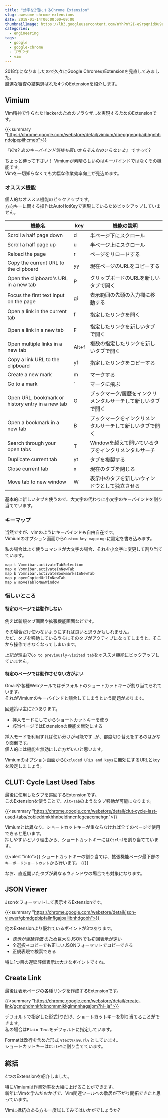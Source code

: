 ```yaml
---
title: "効率を2倍にするChrome Extension"
slug: awesome-chrome-extensions
date: 2018-01-14T00:00:00+09:00
thumbnailImage: https://lh3.googleusercontent.com/nYhPnY2I-e9rpqnid9u9aAODz4C04OycEGxqHG5vxFnA35OGmLMrrUmhM9eaHKJ7liB-=w300
categories:
  - engineering
tags:
  - google
  - google-chrome
  - ブラウザ
  - vim
---
```


2018年になりましたので久々にGoogle ChromeのExtensionを見直してみました。  
厳選な審査の結果選ばれた4つのExtensionを紹介します。

<!--more-->

<!--toc-->


Vimium
------

Vim精神で作られたHackerのためのブラウザ...を実現するためのExtensionです。

{{<summary "https://chrome.google.com/webstore/detail/vimium/dbepggeogbaibhgnhhndojpepiihcmeb">}}

*『Vim? あのキーバインド気持ち悪いからそんなのいらないよ』* ですって?

ちょっと待って下さい！ Vimiumが素晴らしいのはキーバインドではなくその機能です。  
Vimを一切知らなくても大幅な作業効率向上が見込めます。

### オススメ機能

個人的なオススメ機能のピックアップです。  
方向キーに関する操作はAutoHotKeyで実現しているためピックアップしていません。

|                      機能名                      |  key  |                          機能の説明                           |
| ------------------------------------------------ | ----- | ------------------------------------------------------------- |
| Scroll a half page down                          | d     | 半ページ下にスクロール                                        |
| Scroll a half page up                            | u     | 半ページ上にスクロール                                        |
| Reload the page                                  | r     | ページをリロードする                                          |
| Copy the current URL to the clipboard            | yy    | 現在ページのURLをコピーする                                   |
| Open the clipboard's URL in a new tab            | P     | クリップボードのURLを新しいタブで開く                         |
| Focus the first text input on the page           | gi    | 表示範囲の先頭の入力欄に移動する                              |
| Open a link in the current tab                   | f     | 指定したリンクを開く                                          |
| Open a link in a new tab                         | F     | 指定したリンクを新しいタブで開く                              |
| Open multiple links in a new tab                 | Alt+f | 複数の指定したリンクを新しいタブで開く                        |
| Copy a link URL to the clipboard                 | yf    | 指定したリンクをコピーする                                    |
| Create a new mark                                | m     | マークする                                                    |
| Go to a mark                                     | \`    | マークに飛ぶ                                                  |
| Open URL, bookmark or history entry in a new tab | O     | ブックマーク/履歴をインクリメンタルサーチして新しいタブで開く |
| Open a bookmark in a new tab                     | B     | ブックマークをインクリメンタルサーチして新しいタブで開く      |
| Search through your open tabs                    | T     | Windowを越えて開いているタブをインクリメンタルサーチ          |
| Duplicate current tab                            | yt    | タブを複製する                                                |
| Close current tab                                | x     | 現在のタブを閉じる                                            |
| Move tab to new window                           | W     | 表示中のタブを新しいウィンドウとして独立させる                |

基本的に新しいタブを使うので、大文字の代わりに小文字のキーバインドを割り当てています。

### キーマップ

当然ですが、vimのようにキーバインドも自由自在です。  
Vimiumのオプション画面から`Custom key mappings`に設定を書き込みます。

私の場合はよく使うコマンドが大文字の場合、それを小文字に変更して割り当てています。

```
map t Vomnibar.activateTabSelection
map o Vomnibar.activateInNewTab
map b Vomnibar.activateBookmarksInNewTab
map p openCopiedUrlInNewTab
map w moveTabToNewWindow
```

### 惜しいところ

#### 特定のページでは動作しない

例えば新規タブ画面や拡張機能画面などです。

その場合だけ使わないようにすれば良いと思うかもしれません。  
ただ、タブを移動しているうちにそのタブがアクティブになってしまうと、そこから操作できなくなってしまいます。

上記が理由で`Go to previously-visited tab`をオススメ機能にピックアップしていません。

#### 特定のページでは動作させない方がよい

Gmailや各種Webツールではデフォルトのショートカットキーが割り当てられています。  
それがVimiumのキーバインドと競合してしまうという問題があります。

回避策は主に2つあります。

* 挿入モードにしてからショートカットキーを使う
* 該当ページではExtensionの機能を無効にする

挿入モードを利用すれば使い分けが可能です..が、都度切り替えをするのはかなり面倒です。  
個人的には機能を無効にした方がいいと思います。

Vimiumのオプション画面から`Excluded URLs and keys`に無効にするURLとkeyを設定しましょう。


CLUT: Cycle Last Used Tabs
--------------------------

最後に使用したタブを巡回するExtensionです。  
このExtensionを使うことで、`Alt+Tab`のようなタブ移動が可能になります。

{{<summary "https://chrome.google.com/webstore/detail/clut-cycle-last-used-tabs/cobieddmkhhnbeldhncnfcgcaccmehgn">}}

Vimiumとは異なり、ショートカットキーが重ならなければ全てのページで使用できると思います。  
押しやすいという理由から、ショートカットキーには`Ctrl+J`を割り当てています。

{{<alert "info">}}
ショートカットキーの割り当ては、拡張機能ページ最下部の`キーボードショートカット`から行います。
{{</alert>}}

なお、直近開いたタブが異なるウィンドウの場合でも対象になります。


JSON Viewer
-----------

Jsonをフォーマットして表示するExtensionです。

{{<summary "https://chrome.google.com/webstore/detail/json-viewer/gbmdgpbipfallnflgajpaliibnhdgobh">}}

他のExtensionより優れているポイントが3つあります。

* *表示が遅延評価* のため巨大なJSONでも初回表示が速い
* 全選択=>コピーでも正しいJSONフォーマットでコピーできる
* 正規表現で検索できる

特に1つ目の遅延評価表示は大きなポイントですね。


Create Link
-----------

最後は表示ページの各種リンクを作成するExtensionです。

{{<summary "https://chrome.google.com/webstore/detail/create-link/gcmghdmnkfdbncmnmlkkglmnnhagajbm?hl=ja">}}

デフォルトで指定した形式1つだけ、ショートカットキーを割り当てることができます。  
私の場合は`Plain Text`をデフォルトに指定しています。

Formatは改行を含めた形式 `%text%\n%url%` としています。  
ショートカットキーは`Ctrl+Y`に割り当てています。


総括
----

4つのExtensionを紹介しました。  

特にVimiumは作業効率を大幅に上げることができます。  
新年にVimを学んだおかげで、Vim関連ツールへの敷居が下がり開拓できたと思っています。

Vimに抵抗のある方も一度試してみてはいかがでしょうか?
